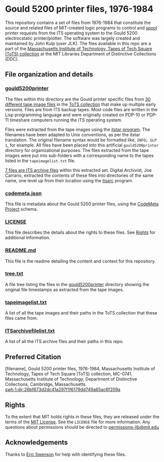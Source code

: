 # Gould 5200 printer files, 1976-1984 
This repository contains a set of files from 1976-1984 that constitute the source and related files of MIT-created logic programs to control and [spool](https://en.wikipedia.org/wiki/Spooling) printer requests from the ITS operating system to the Gould 5200 electrocstatic printer/plotter. The software was largely created and maintained by John Kulp (user JLK). The files available in this repo are a part of the [Massachusetts Institute of Technology, Tapes of Tech Square (ToTS) collection](https://archivesspace.mit.edu/repositories/2/resources/1265) at the MIT Libraries Department of Distinctive Collections (DDC).
## File organization and details
### [gould5200printer](../main/gould5200printer)
The files within this directory are the Gould printer specific files from [30 different tape image files](../main/tapeimagelist.txt) in the [ToTS collection](https://archivesspace.mit.edu/repositories/2/resources/1265) that make up multiple early versions. Files are from ITS backup tapes. Most code files are written in the Lisp programming language and were originally created on PDP-10 or PDP-11 timeshare computers running the ITS operating system. 

Files were extracted from the tape images using the [itstar program](https://github.com/PDP-10/itstar). The filenames have been adapted to Unix conventions, as per the itstar translation. The original filename syntax would be formatted like, `INFO; GLP 1`, for example. All files have been placed into this artificial `gould5200printer` directory for organizational purposes. The files extracted from the tape images were put into sub-folders with a corresponding name to the tapes listed in the `tapeimagelist.txt` file.

[7 files are ITS archive files](../main/ITSarchivefilelist.txt) within this extracted set. Digital Archivist, Joe Carrano, extracted the contents of these files into directories of the same name, one level up from their location using the [itsarc](https://github.com/larsbrinkhoff/pdp10-its-disassembler/blob/master/itsarc.c) program.
### [codemeta.json](../main/codemeta.json)
This file is metadata about the Gould 5200 printer files, using the [CodeMeta Project](https://codemeta.github.io/) schema.
### [LICENSE](../main/LICENSE)
This file describes the details about the rights to these files. See [Rights](#rights) for additional information.
### [README.md](../main/README.md)
This file is the readme detailing the content and context for this repository.
### [tree.txt](../main/tree.txt)
A file tree listing the files in the [gould5200printer](../main/gould5200printer) directory showing the original file timestamps as extracted from the tape images.
### [tapeimagelist.txt](../main/tapeimagelist.txt)
A list of all the tape images and their paths in the ToTS collection that these files came from.
### [ITSarchivefilelist.txt](../main/ITSarchivefilelist.txt)
A list of all the ITS archive files and their paths in this repo.
## Preferred Citation
[filename], Gould 5200 printer files, 1976-1984, Massachusetts Institute of Technology, Tapes of Tech Square (ToTS) collection, MC-0741. Massachusetts Institute of Technology, Department of Distinctive Collections, Cambridge, Massachusetts. [swh:1:dir:26bf673d2dc41a297f1f6179dd749a65ac6f209a](https://archive.softwareheritage.org/swh:1:dir:26bf673d2dc41a297f1f6179dd749a65ac6f209a)
## Rights
To the extent that MIT holds rights in these files, they are released under the terms of the [MIT License](https://opensource.org/licenses/MIT). See the `LICENSE` file for more information. Any questions about permissions should be directed to [permissions-lib@mit.edu](mailto:permissions-lib@mit.edu)
## Acknowledgements
Thanks to [Eric Swenson](https://github.com/eswenson1) for help with identifying these files.